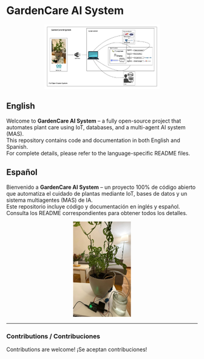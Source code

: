 <p align="center">
  <h1>GardenCare AI System</h1>
</p>

<p align="center">
  <img src="images/Agent.png" alt="GardenCare AI System" width="60%">
</p>

## English

Welcome to **GardenCare AI System** – a fully open-source project that automates plant care using IoT, databases, and a multi-agent AI system (MAS).  
This repository contains code and documentation in both English and Spanish.  
For complete details, please refer to the language-specific README files.

## Español

Bienvenido a **GardenCare AI System** – un proyecto 100% de código abierto que automatiza el cuidado de plantas mediante IoT, bases de datos y un sistema multiagentes (MAS) de IA.  
Este repositorio incluye código y documentación en inglés y español.  
Consulta los README correspondientes para obtener todos los detalles.

<p align="center">
  <img src="images/Sesnor.jpeg" alt="Humidity Sensor" width="30%">
</p>

---

### **Contributions / Contribuciones**
Contributions are welcome! ¡Se aceptan contribuciones!

